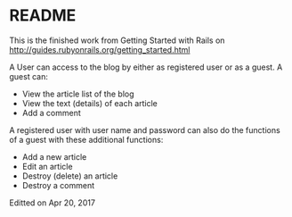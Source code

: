 # README

This is the finished work from Getting Started with Rails on
http://guides.rubyonrails.org/getting_started.html

A User can access to the blog by either as registered user or as a guest.
A guest can:
* View the article list of the blog
* View the text (details) of each article
* Add a comment

A registered user with user name and password can also do the functions of a guest with these additional functions:
* Add a new article
* Edit an article
* Destroy (delete) an article
* Destroy a comment

Editted on Apr 20, 2017

